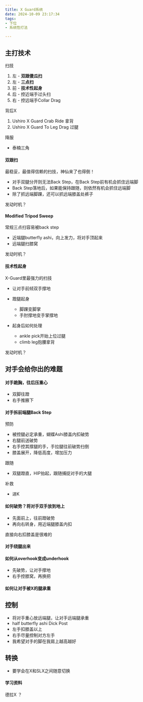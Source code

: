 ```yaml
---
title: X Guard系统
date: 2024-10-09 23:17:34
tags:
- 下位
- 系统性打法

---
```





## 主打技术

扫技

1. 左 - **双跟傻瓜扫**
2. 左 - **三点扫**
3. 前 - **技术性起身**
4. 后 - 控近端手过头扫
5. 右 - 控远端手Collar Drag

背后X

1. Ushiro X Guard Crab Ride 拿背
2. Ushiro X Guard To Leg Drag 过腿

降服

- 泰楠三角



#### 双跟扫

最稳妥，最值得信赖的扫技，神仙来了也得倒！

- 对手双腿分开则无法Back Step，在Back Step前有机会抓住远端脚
- Back Step落地后，如果能保持跟随，则依然有机会抓住远端脚
- 除了抓远端脚踝，还可以抓远端膝盖处裤子

发动时机？



#### Modified Tripod Sweep

常规三点扫容易被back step

- 近端腿butterfly ashi，向上发力，将对手顶起来
- 远端腿扫膝窝

发动时机？



#### 技术性起身

X-Guard里最强力的扫技

- 让对手前倾双手撑地

- 蹬腿起身

  - 脚踝变脚掌
  - 手肘撑地变手掌撑地

- 起身后如何处理

  - ankle pick开始上位过腿
  - climb leg抱腰拿背


发动时机？



## 对手会给你出的难题

#### 对手跪胸，往后压重心

- 双脚往蹬
- 右手推腋下



#### 对手拆前端腿Back Step

预防

- 被控腿必定承重，蝴蝶Ashi膝盖内扣破势
- 右腿前送破势
- 右手控其撑腿的手，手拉腿往前破势扫倒
- 膝盖展开，降低高度，增加压力

跟随

- 双腿蹬直，HIP抬起，跟随捕捉对手的大腿

补救

- 进K 



#### 如何破势？将对手双手放到地上

- 先面前上，往前蹬破势
- 再向右转身，用近端腿膝盖内扣

直接向右扣膝盖是很难的





#### 对手绕腿出来

#### 如何从overhook变成underhook

- 先破势，让对手撑地
- 右手控膝窝，再换把

#### 如何让对手被X的腿承重



## 控制

- 将对手重心放远端腿，让对手远端腿承重
- half butterfly ashi Dick Post
- 左手扣膝盖以上
- 右手尽量控制对方左手
- 我希望对手的脚在我肩上越高越好 



## 转换

- 要学会在X和SLX之间随意切换



#### 学习资料

[Tainan X Guard]: https://www.bilibili.com/video/BV1Y1421b7iZ
[Bodoni X Guard]: https://www.bilibili.com/video/BV15CxgeyEFP/





德拉X ？
